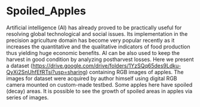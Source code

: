 # Spoiled_Apples
Artificial intelligence (AI) has already proved to be practically useful for resolving global technological and social issues. Its implementation in the precision agriculture domain has become very popular recently as it increases the quantitative and the qualitative indicators of food production thus yielding huge economic benefits. AI can be also used to keep the harvest in good condition by analyzing postharvest losses. Here we present a dataset (https://drive.google.com/drive/folders/1YzSQq65des9Ldku-QyXi2SnUhfEfRTsi?usp=sharing) containing RGB images of apples. The images for dataset were acquired by author himself using digital RGB camera mounted on custom-made testbed. Some apples here have spoiled (decay) areas. It is possible to see the growth of spoiled areas in apples via series of images. 
